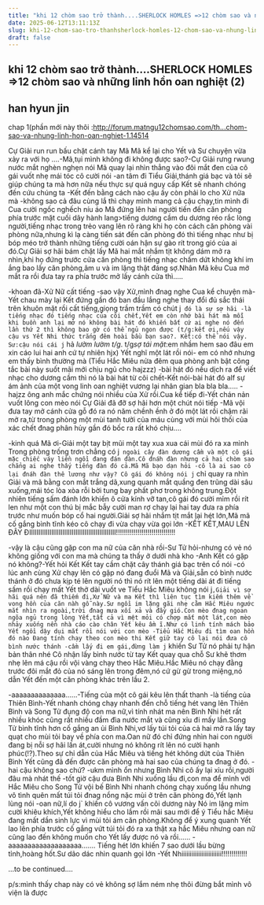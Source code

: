 ```yaml
---
title: "khi 12 chòm sao trở thành....SHERLOCK HOMLES =>12 chòm sao và những linh hồn oan nghiệt (2)"
date: 2025-06-12T13:11:13Z
slug: khi-12-chom-sao-tro-thanhsherlock-homles-12-chom-sao-va-nhung-linh-hon-oan-nghiet-2
draft: false
---
```


## khi 12 chòm sao trở thành....SHERLOCK HOMLES =>12 chòm sao và những linh hồn oan nghiệt (2)

## han hyun jin

chap 1(phần mới này thôi :http://forum.matngu12chomsao.com/th...chom-sao-va-nhung-linh-hon-oan-nghiet-1.14514
 
Cự Giải run run bấu chặt cánh tay Mã Mã kể lại cho Yết và Sư chuyện vừa xảy ra với họ
....-Mã,tụi mình không đi không được sao?-Cự Giải rưng rwung nước mắt nghèn nghẹn nói
Mã quay lại nhìn thẳng vào đôi mắt đen của cô gái vuốt nhẹ mái tóc cô cười nói
-an tâm đi Tiểu Giải,thánh giá bạc và tỏi sẽ giúp chúng ta mà hơn nữa nếu thực sự quá nguy cấp Kết sẽ nhanh chóng đến cứu chúng ta
-Kết đến bằng cách nào cậu ấy còn phải lo cho Xử nữa mà
-không sao cả đâu cùng lắ thì chạy mình mang cả cậu chạy,tin mình đi
Cua cười ngốc nghếch níu áo Mã đứng lên hai người tiến đến căn phòng phía trước mặt cuối dãy hành lang>tiếng dương cầm du dương réo rắc lòng người,tiếng nhạc trong trẻo vang lên rõ ràng khi họ còn cách căn phòng vài phòng nữa,nhưng kì lạ càng tiến sát đến căn phòng đó thì tiếng nhạc như bị bóp méo trở thành những tiếng cười oán hận sự gào rít trong gió của ai đó.Cự Giải sợ hãi bám chặt lấy Mã hai mắt nhắm tịt không dám mở ra nhìn,khi họ đứng trước cửa căn phòng thì tiếng nhạc chấm dứt không khí im ắng bao lấy căn phòng,âm u và im lặng thật đáng sợ.Nhân Mã kêu Cua mở mắt ra rồi đưa tay ra phía trước mở lấy cánh cửa thì.....
 
-khoan đã-Xử Nữ cất tiếng
-sao vậy Xử,mình đnag nghe Cua kể chuyện mà-Yết chau mày lại
Kết đứng gần đó ban đầu lắng nghe thay đổi đủ sắc thái trên khuôn mặt rồi cất tiếng,giọng trầm trầm có chút j` đó là sự sợ hãi
-là tiếng nhạc đó tiếng nhạc của cõi chết,Yết em còn nhớ bài hát mà mỗi khi buồn anh lại mở nó không bài hát đó khiến bất cứ ai nghe nó đến lần thứ 2 thì không bao gờ có thể ngủ ngon được (t/g:kết ơi,nếu vậy cậu vs Yết Nhi thức trắng đêm hoài bầu bạn sao?. Kết:có thể nói vậy. Sư:cậu nói cái j` hả *lườm lườm t/g*. t/g*sợ tái mặt*:em nhầm hem sao đâu em xin cáo lui hai anh cứ tự nhiên hjx)
Yết nghĩ một lát rồi nói- em có nhớ nhưng em thấy bình thường mà (Tiểu Hắc Miêu nửa đêm qua phòng anh bật công tắc bài này suốt mãi mới chịu ngủ cho hajzzz)
-bài hát đó nếu dịch ra để viết nhạc cho dương cầm thì nó là bài hát từ cõi chết-Kết nói-bài hát đó alf sự ám ảnh của một vong linh oan nghiệt vương lại nhân gian bla bla bla.....
-hajzz ông anh mắc chứng nói nhiều của Xử rồi.Cua kể tiếp đi-Yết chán nản vuốt lông con mèo nói
Cự Giải đã đỡ sợ hãi hơn một chút nói tiếp
-Mã vội đưa tay mở cánh cửa gỗ đó ra nó năm chềnh ềnh ở đó một lát rồi chậm rãi mở ra,từ trong phòng một mùi tanh tưởi của máu cùng với mùi hôi thối của xác chết đnag phân hủy gần đó bốc ra rất khó chịu....
 
-kinh quá Mã ơi-Giải một tay bịt mũi một tay xua xua cái mùi đó ra xa mình
Trong phòng trống trơn chẳng có j` ngoài cây đàn dương cầm và một cô gái mặc chiếc váy liền ngồi đang đán đàn.Cô đnáh đàn nhưng cả hai chòm sao chẳng ai nghe thấy tiếng đàn đó cả.Mã Mã bạo dạn hỏi
-cô là ai sao cô lại đnáh đàn thê lương như vậy?
Cô gái đó không nói j` chỉ quay ra nhìn Giải và mã bằng con mắt trắng dã,xung quanh mắt quầng đen trũng dài sâu xuống,mái tóc lòa xòa rỗi bời tung bay phất phơ trong không trung.Đột nhiên tiếng sấm đánh lớn khiến ô cửa kính vỡ tan,cô gái đó cười mỉm rồi rít len như một con thú bị mắc bẫy cười man rợ chạy lại hai tay đưa ra phía trước như muốn bóp cổ hai người.Giải sợ hãi nhắm tịt mắt lại hét lớn,Mã mã cố gắng bình tĩnh kéo cô chạy đi vừa chạy vừa gọi lớn
-KẾT KẾT,MAU LÊN ĐÂY ĐIIIIIIIIIIIIIIIIIIIIIIIIIIIIIIIIIIIIIIIIIIIIIII!!!!!!!!!!!!!!!!!!!!!!!!!!!!!!
 
-vậy là cậu cũng gặp con ma nữ của căn nhà rồi-Sư Tử hỏi-nhưng có vẻ nó không giống với con ma mà chúng ta thấy ở dưới nhà kho
-Anh Kết có gặp nó không?-Yết hỏi
Kết Kết tay cầm chặt cây thánh giá bạc trên cổ nói -có lúc anh cùng Xử chạy lên có gặp nó đang đuổi Mã và Giải,sẵn có bình nước thánh ở đó chưa kịp té lên người nó thì nó rít lên một tiếng dài át đi tiếng sấm rồi chạy mất
Yết thở dài vuốt ve Tiểu Hắc Miêu không nói j`,Giải vì sợ hãi quá nên đã thiếm đi,Xử Nữ và ma Kết thì liên tục tìm kiếm thêm về vong hồn của căn nàh gỗ này.Sư ngồi im lặng gãi nhẹ cằm Hắc Miêu ngước mắt nhìn ra ngoài,trời đnag mưa xối xả và đầy gió.Con mèo đnag ngoan ngõa ngủ trong lòng Yết,tất cả vì mệt mỏi có chợp mắt một lát,con mèo nhảy xuống nền nhà cáo cào chân Yết kêu ầm ĩ.Như có linh tính mách bảo Yết ngồi dậy dụi mắt rồi nói với con mèo
-Tiểu Hắc Miêu đi tìm oan hồn đó nào
Đang tính chạy theo con mèo thi Kết giữ tay cô lại nói đưa cô bình nước thánh
-cầm lấy đi em gái,đừng làm j` khiến Sư Tử nó phải tự hận bản thân nhé
Cô nhận lấy bình nước từ tay Kết quay qua chỗ Sư khẽ thơm nhẹ lên má cậu rồi vội vàng chạy theo Hắc Miêu.Hắc Miêu nó chạy đằng trước đôi mắt đỏ của nó sáng lên trong đêm,nó cứ gừ gừ trong miệng,nó dẫn Yết đến một căn phòng khác trên lầu 2.
 
-aaaaaaaaaaaaaa......-Tiếng của một cô gái kêu lên thất thanh
-là tiếng của Thiên Bình-Yết nhanh chóng chạy nhanh đến chỗ tiếng hét vang lên
Thiên Bình và Song Tử đụng độ con ma nữ,vì tính nhát ma nên Bình Nhi hét rất nhiều khóc cũng rất nhiều đầm đìa nước mắt và cũng xỉu đi mấy lần.Song Tử bình tĩnh hơn cố gắng an ủi Bình Nhi,vơ lấy túi tỏi của cả hai mở ra lấy tay quạt cho mùi tỏi bay về phía con ma.Oan nữ đó chỉ đứng nhìn hai con người đang bị nỗi sợ hãi lấn át,cười nhưng nó không rít lên nó cười hạnh phúc(!?).Theo sự chỉ dẫn của Hắc Miêu và tiếng hét không dứt của Thiên Bình Yết cũng đã đến được căn phòng mà hai sao của chúng ta đnag ở đó.
-hai cậu không sao chứ?
-ukm mình ổn nhưng Bình Nhi cô ấy lại xỉu rồi,người đâu mà nhát thế
-tốt giờ cậu đưa Bình Nhi xuống lầu đi,con ma để mình với Hắc Miêu cho
Song Tử vội bế Bình Nhi nhanh chóng chạy xuống lầu nhưng vô tình quên mất túi tỏi đnag nồng nặc mùi ở trên căn phòng đó,Yết lạnh lùng nói
-oan nữ,lí do j` khiến cô vương vấn cõi dương này
Nó im lặng mỉm cười khiêu khích,Yết không hiểu cho lắm rồi mãi sau mới để ý Tiểu hắc Miêu đang mất dần sinh lực vì mùi tỏi ám căn phòng.Không để ý xung quanh Yết lao lên phía trước cố gắng vứt túi tỏi đó ra xa thật xa hắc Miêu nhưng oan nữ cũng lao đến không muốn cho Yết lấy được nó và rồi......
-aaaaaaaaaaaaaaaaaaa.......
Tiếng hét lớn khiến 7 sao dưới lầu bừng tỉnh,hoàng hốt.Sư dão dác nhìn quanh gọi lớn
-Yết Nhiiiiiiiiiiiiiiiiiiiiiiii!!!!!!!!!!!!!
 
...to be continued....
 
p/s:mình thấy chap này có vẻ không sợ lắm ném nhẹ thôi đừng bắt mình vô viện là được